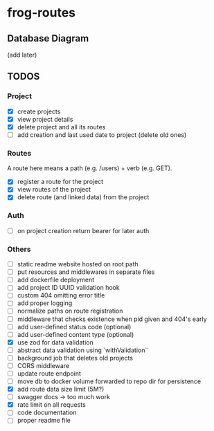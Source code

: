 # frog-routes

## Database Diagram

(add later)

## TODOS

### Project

- [x] create projects
- [x] view project details
- [x] delete project and all its routes
- [ ] add creation and last used date to project (delete old ones)

### Routes

A route here means a path (e.g. /users) + verb (e.g. GET).

- [x] register a route for the project
- [X] view routes of the project
- [x] delete route (and linked data) from the project

### Auth

- [ ] on project creation return bearer for later auth

### Others

- [ ] static readme website hosted on root path
- [ ] put resources and middlewares in separate files
- [ ] add dockerfile deployment
- [ ] add project ID UUID validation hook
- [ ] custom 404 omitting error title
- [ ] add proper logging
- [ ] normalize paths on route registration
- [ ] middleware that checks existence when pid given and 404's early
- [ ] add user-defined status code (optional)
- [ ] add user-defined content type (optional)
- [x] use zod for data validation
- [ ] abstract data validation using `withValidation``
- [ ] background job that deletes old projects
- [ ] CORS middleware
- [ ] update route endpoint
- [ ] move db to docker volume forwarded to repo dir for persistence
- [x] add route data size limit (5M?)
- [ ] swagger docs -> too much work
- [x] rate limit on all requests
- [ ] code documentation
- [ ] proper readme file